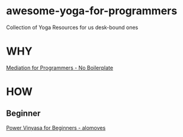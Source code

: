 # awesome-yoga-for-programmers

Collection of Yoga Resources for us desk-bound ones

# WHY

[Mediation for Programmers - No Boilerplate](https://www.youtube.com/watch?v=5gZdTZa8bOw)

# HOW

## Beginner

[Power Vinyasa for Beginners - alomoves](https://www.alomoves.com/series/beginner-power-vinyasa/workouts/10686?type=series)

